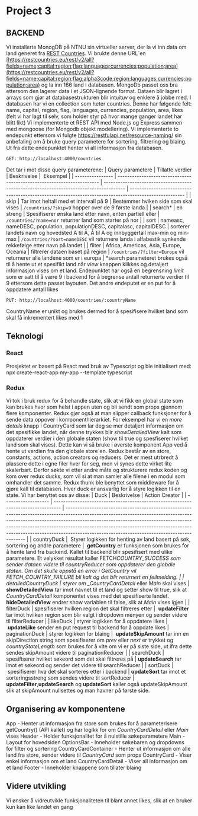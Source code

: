 # Project 3

## BACKEND

Vi installerte MonogDB på NTNU sin virtueller server, der la vi inn data om land generet fra [REST Countries](http://restcountries.eu/#filter-response). Vi brukte denne URL´en [https://restcountries.eu/rest/v2/all?fields=name;capital;region;flag;languages;currencies;population;area](https://restcountries.eu/rest/v2/all?fields=name;capital;region;flag;alpha3code;region;languages;currencies;population;area) og la inn 166 land i databasen. MongoDb passet oss bra ettersom den lagerer data i et JSON-lignende format. Dataen blir lagret i arrays som gjør at databasestrukturen blir intuituv og enklere å jobbe med. I databasen har vi en collection som heter countries. Denne har følgende felt: name, capital, region, flag, languages, currencies, population, area, likes (felt vi har lagt til selv, som holder styr på hvor mange ganger landet har blitt likt)
Vi implementerte et REST API med Node.js og Express sammen med mongoose (for Mongodb objekt modellering). Vi implementerte to endepunkt ettersom vi fulgte https://restfulapi.net/resource-naming/ sin anbefaling om å bruke query parametere for sortering, filtrering og blaing. Ut fra dette endepunktet henter vi all informasjon fra databasen.

```
GET: http://localhost:4000/countries
```

Det tar i mot disse query parameterene:
| Query parametere | Tillatte verdier | Beskrivelse |  Eksempel |
| ---------------- | ---------------------------------------------------------------------- | --------------------------------------------------------------------------------------- | ----------------------------------------------------------------------------------------------------- |
| skip | Tar imot heltall med et intervall på 9 | Bestemmer hviken side som skal vises | `/countries/?skip=9` hopper over de 9 første landa |
| search\* | en streng | Spesifiserer ønska land etter navn, enten partiell eller | `/countries/?name=nor` returner land som starter på nor |
| sort | nameasc, nameDESC, population, populationDESC, capitalasc, capitalDESC | sorterer landets navn og hovedsted A til Å, Å til A og innbyggertall max-min og min-max | `/countries/?sort=nameDESC` vil returnere landa i alfabestik synkende rekkefølge etter navn på landet |
| filter | Africa, Americas, Asia, Europe, Oceania | filtrerer dataen baset på region | `/countries/?filter=Europe` vil returnerer alle landene som er i europa |
\*search parameteret brukes også til å hente ut et spesifikt land når _view_ knappen klikkes og detaljert informasjon vises om et land.
Endepunktet har også en begrensning _limit_ som er satt til å være 9 i backend for å begrense antall returnerte verdier til 9 ettersom dette passet layouten.
Det andre endeputet er en put for å oppdatere antall likes

```
PUT: http://localhost:4000/countries/:countryName
```

CountryName er unikt og brukes dermed for å spesifisere hvilket land som skal få inkrementert likes med 1

## Teknologi

### React

Prosjektet er basert på React med bruk av Typescript og ble initialisert med: npx create-react-app my-app --template typescript

### Redux

Vi tok i bruk redux for å behandle state, slik at vi fikk en global state som kan brukes hvor som helst i appen uten og bli sendt som props gjennom flere komponenter. Redux gjør også at man slipper callback funksjoner for å sende data oppover i komponenthierarkiet. For eksempel har vi en _more details_ knapp i CountryCard som lar deg se mer detaljert informasjon om det spesifikke landet, når denne trykkes blir _showDetailedView_ kalt som oppdaterer verdier i den globale staten (show til true og spesfiserer hvilket land som skal vises). Dette kan vi så bruke i øverste komponent App ved å hente ut verdien fra den globale store`en.
Redux består av en store, constants, actions, action creators og reducers. Det er mest utrbredt å plassere dette i egne filer hver for seg, men vi synes dette virket lite skalerbart. Derfor søkte vi etter andre måte og strukturere redux koden og kom over redux ducks, som vil si at man samler alle filene i en modul som omhandler det samme. Redux thunk ble benyttet som middleware for å gjøre kall til databasen.
Hver duck er ansvarlig for å styre logikken til en state. Vi har benyttet oss av disse:
| Duck | Beskrivelse | Action Creator |
| ------------------- | --------------------------------------------------------------------------------- | ------------------------------------------------------------------------------------------------------------------------------------------------------------------------------------------------------------------------------------------------------------------------------------------------------------------------------------------------------------------------------------- |
| countryDuck |  Styrer logikken for henting av land basert på søk, sortering og andre parametere |  **getCountry** er funksjonen som brukes for å hente land fra backend. Kallet til backend blir spesifisert med ulike parametere. Et velykket resultat kaller FETCH*COUNTRY_SUCCESS som sender dataen videre til countryReducer som oppdaterer den globale staten. Om det skulle oppstå en error i GetCountry vil FETCH_COUNTRY_FAILURE bli kalt og det blir returnert en feilmelding. |
| detailedCountryDuck | styrer om \_CountryCardDetail* eller _Main_ skal vises | **showDetailedView** tar imot navnet til et land og setter show til true, slik at _CountryCardDetail_ komponentet vises med det spesifiserte landet. **hideDetailedView** endrer show variablen til false, slik at _Main_ vises igjen |
| filterDuck | spesifiserer hvilken region det skal filtreres etter |  **updateFilter** tar imot hvilken region som blir valgt i dropdown menyen og sender videre til filterReducer |
| likeDuck | styrer logikken for å oppdatere likes |  **updateLike** sender en put request til backend for å oppdate likes | paginationDuck | styrer logikken for blaing |  **updateSkipAmount** tar inn en skipDirection string som spesifiserer om _prev_ eller _next_ er trykket og _countryStateLength_ som brukes for å vite om vi er på siste side, ut ifra dette sendes skipAmount videre til paginationReducer |
| searchDuck | spesifiserer hvilket søkeord som det skal filtreres på | **updateSearch** tar imot et søkeord og sender det videre til searchReducer |
| sortDuck |  spesifiserer hva det skal sorteres etter i backend | **updateSort** tar imot et sorteringsstreng som sendes videre til sortReducer |
**updateFilter**,**updateSearch** og **updateSort** kaller også updateSkipAmount slik at skipAmount nullsettes og man havner på første side.

## Organisering av komponentene

App - Henter ut informasjon fra store som brukes for å parameterisere getCountry() (API kallet) og har logikk for om _CountryCardDetail_ eller _Main_ vises
Header - Holder funksjonalitet for å nulstille søkeparametere
Main - Layout for hovedsiden
OptionsBar - Inneholder søkebaren og dropdowns for filter og sortering
CountryCardContainer - Henter ut informasjon om alle land fra store, sender videre til _CountryCard_ som props
CountryCard - Viser enkel informasjon om et land
CountryCardDetail - Viser all informasjon om et land
Footer - Inneholder knappene som tillater blaing

## Videre utvikling

Vi ønsker å vidreutvikle funksjonaliteten til blant annet likes, slik at en bruker kun kan like landet en gang

